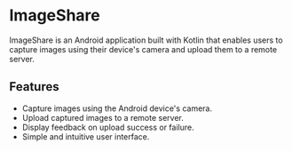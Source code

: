 # ImageShare

ImageShare is an Android application built with Kotlin that enables users to capture images using their device's camera and upload them to a remote server. 

## Features

- Capture images using the Android device's camera.
- Upload captured images to a remote server.
- Display feedback on upload success or failure.
- Simple and intuitive user interface.